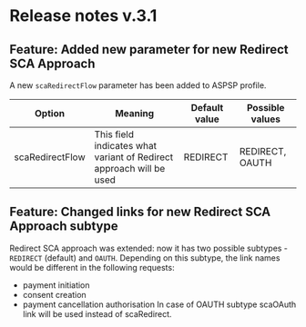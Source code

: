 # Release notes v.3.1

## Feature: Added new parameter for new Redirect SCA Approach
A new `scaRedirectFlow` parameter has been added to ASPSP profile.

| Option          | Meaning                                                             | Default value | Possible values |
|-----------------|---------------------------------------------------------------------|---------------|-----------------|
| scaRedirectFlow | This field indicates what variant of Redirect approach will be used | REDIRECT      | REDIRECT, OAUTH |

## Feature: Changed links for new Redirect SCA Approach subtype
Redirect SCA approach was extended: now it has two possible subtypes - `REDIRECT` (default) and `OAUTH`.
Depending on this subtype, the link names would be different in the following requests:
 - payment initiation
 - consent creation
 - payment cancellation authorisation
In case of OAUTH subtype scaOAuth link will be used instead of scaRedirect.
